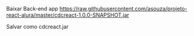 Baixar Back-end app
https://raw.githubusercontent.com/asouza/projeto-react-alura/master/cdcreact-1.0.0-SNAPSHOT.jar

Salvar como cdcreact.jar